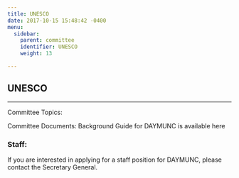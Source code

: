 ```yaml
---
title: UNESCO
date: 2017-10-15 15:48:42 -0400
menu:
  sidebar:
    parent: committee
    identifier: UNESCO
    weight: 13

---
```

## UNESCO
---
Committee Topics:

Committee Documents:
    Background Guide for DAYMUNC is available here

### Staff:

If you are interested in applying for a staff position for DAYMUNC, please contact the Secretary General.